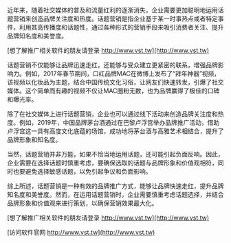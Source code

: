 近年来，随着社交媒体的普及和流量红利的逐渐消失，企业需要更加聪明地运用话题营销来创造品牌关注度和热度。话题营销是指企业基于某一时事热点或者特定事件，利用其高传播度和话题性，通过各种形式的营销手段来吸引消费者关注、提升品牌知名度和美誉度。

[想了解推广相关软件的朋友请登录 http://www.vst.tw](http://www.vst.tw)

话题营销不仅能够让品牌迅速走红，还能够与受众建立更紧密的联系，增强品牌影响力。例如，2017年春节期间，口红品牌MAC在微博上发布了“拜年神器”视频，该视频以化妆品为主题，结合中国传统文化习俗，让网友们快速转发，引爆了社交媒体。这个简单而有趣的视频不仅让MAC圈粉无数，也为品牌赢得了极佳的口碑和曝光率。

除了在社交媒体上进行话题营销，企业也可以通过线下活动来创造品牌关注度和热度。例如，2019年，中国品牌茅台酒通过在巴黎卢浮宫举办品牌推广活动，借助卢浮宫这一具有高度文化底蕴的场馆，成功地将茅台酒与高雅艺术相结合，提升了品牌形象和知名度。

当然，话题营销并非万能，如果不恰当地运用话题，还可能引起负面反响。因此，企业需要在选择话题时慎重考虑，要确保选取的话题与品牌形象和价值观相符，同时也要避免选择敏感话题，以免引起争议和负面影响。

综上所述，话题营销是一种有效的品牌推广方式，能够让品牌快速走红，提升品牌知名度和美誉度。然而，在运用话题营销时，企业需要慎重考虑话题选择，并结合品牌形象和价值观来进行策划，以确保营销效果最大化。

[想了解推广相关软件的朋友请登录 http://www.vst.tw](http://www.vst.tw)


[访问软件官网 http://www.vst.tw](http://www.vst.tw)
